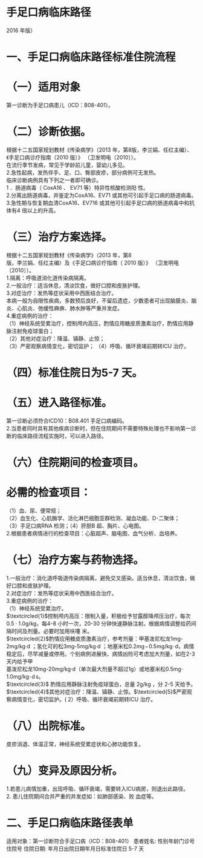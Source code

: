 # 手足口病临床路径  
2016 年版）  
# 一、手足口病临床路径标准住院流程  
# （一）适用对象  
第一诊断为手足口病患儿（ICD：B08-401）。  
# （二）诊断依据。  
根据十二五国家规划教材《传染病学》（2013 年，第8版，李兰娟、任红主编）、《手足口病诊疗指南（2010 版）》
（卫发明电〔2010〕）。  
在流行季节发病，常见于学龄前儿童，婴幼儿多见。  
2.急性起病，发热伴手、足、口、臀部皮疹，部分病例可无发热。  
临床诊断病例具有下列之一者即可确诊。  
1 ．肠道病毒（ CoxA16  、 EV71  等）特异性核酸检测阳 性。  
2.分离出肠道病毒，并鉴定为CoxA16、EV71 或其他可引起手足口病的肠道病毒。  
3.急性期与恢复期血清CoxA16、EV716 或其他可引起手足口病的肠道病毒中和抗体有4 倍以上的升高。  
# （三）治疗方案选择。  
根据十二五国家规划教材《传染病学》（2013 年，第8  
版，李兰娟、任红主编）及《手足口病诊疗指南（ 2010  版）》
 （卫发明电〔2010〕）。  
1.隔离：呼吸道消化道传染病隔离。  
2.一般治疗：适当休息，清淡饮食，做好口腔和皮肤护理。  
3.对症治疗：发热等症状采用中西医结合治疗。  
本病一般为自限性疾病，多数预后良好，不留后遗症，少数患者可出现脑膜炎、脑炎、心肌炎、弛缓性麻痹、肺水肿等严重并发症。  
4.重症病例的治疗：  
（1）神经系统受累治疗，控制颅内高压，酌情应用糖皮质激素治疗，酌情应用静脉注射免疫球蛋白；  
（2）其他对症治疗：降温、镇静、止惊；  
（3）严密观察病情变化，密切监护； 
（4）呼吸、循环衰竭前期转ICU 治疗。  
# （四）标准住院日为5-7 天。  
# （五）进入路径标准。  
第一诊断必须符合ICD10：B08.401 手足口病编码。  
2.当患者同时具有其他疾病诊断时，但在住院期间不需要特殊处理也不影响第一诊断的临床路径流程实施时，可以进入路径。  
# （六）住院期间的检查项目。  
# 必需的检查项目：  
（1）血、尿、便常规；  
（2）血生化、心肌酶学、活化淋巴细胞亚群检测、凝血功能、D-二聚体；  
（3）手足口病RNA 检测；（4）肝胆B 超、胸片、心电图。  
2.根据患者病情进行的检查项目：心脏超声、脑电图、血气分析、血培养。  
# （七）治疗方案与药物选择。  
1.一般治疗：消化道呼吸道传染病隔离，避免交叉感染。适当休息，清淡饮食，做好口腔和皮肤护理。  
2.对症治疗：发热等症状采用中西医结合治疗。  
3.重症病例的治疗：  
（1）神经系统受累治疗。  
$\textcircled{1}$控制颅内高压：限制入量，积极给予甘露醇降颅压治疗，每次$0.5{\cdot}1.0\mathrm{g/kg}$，每4-8 小时一次，20-30 分钟快速静脉注射。根据病情调整给药间隔时间及剂量。必要时加用呋噻 米。  
$\textcircled{2}$酌情应用糖皮质激素治疗，参考剂量：甲基泼尼松龙1mg-2mg/kg·d ；氢化可的松3mg-5mg/kg·d ；地塞米松$0.2\mathrm{{mg}\!-\!0.5\mathrm{{mg}/\mathrm{{kg}\!\cdot\!\mathrm{{d}}}}}$，病情稳定后，尽早减量或停用。个别病例进展快、病情凶险可考虑加大剂量，如在2-3 天内给予甲  
基泼尼松龙10mg-20mg/kg·d（单次最大剂量不超过1g）或地塞米松$0.5\mathrm{mg}\!\cdot\!1.0\mathrm{mg}/\mathrm{kg}\!\cdot\!\mathrm{d}\,\mathrm{s}$。  
$\textcircled{3}$ 酌情应用静脉注射免疫球蛋白，总量 $2\mathrm{g}/\mathrm{kg}$ ，分 2-5 天给予。  
$\textcircled{4}$其他对症治疗：降温、镇静、止惊。$\textcircled{5}$严密观察病情变化，密切监护。( 2）呼吸、循环衰竭前期转ICU 治疗。  
# （八）出院标准。  
皮疹消退、体温正常，神经系统受累症状和心肺功能恢复。  
# （九）变异及原因分析。  
1.若患儿病情加重，出现呼吸、循环衰竭，需要转入ICU病房，则退出此路径。  
2. 患儿住院期间合并严重的并发症如：如肺部感染、败 血症等。  
# 二、手足口病临床路径表单  
适用对象：第一诊断符合手足口病（ICD：B08-401） 患者姓名:  性别年龄门诊号住院号 住院日期:   年月日出院日期年月日标准住院日 5-7 天  
